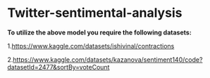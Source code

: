 # **Twitter-sentimental-analysis**

**To utilize the above model you require the following datasets:**

  1.https://www.kaggle.com/datasets/ishivinal/contractions
  
  2.https://www.kaggle.com/datasets/kazanova/sentiment140/code?datasetId=2477&sortBy=voteCount
